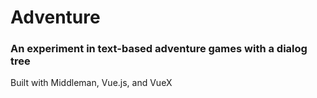 # Adventure
### An experiment in text-based adventure games with a dialog tree

Built with Middleman, Vue.js, and VueX
